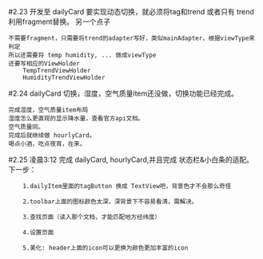 #2.23
    开发至 dailyCard
    要实现动态切换，就必须将tag和trend 或者只有 trend 利用fragment替换。
    另一个点子

    不需要fragment，只需要将trend的adapter写好，类似mainAdapter，根据viewType来判定
    所以还需要将 temp humidity, ... 做成viewType
    还要写相应的ViewHolder
        TempTrendViewHolder
        HumidityTrendViewHolder


#2.24 dailyCard 切换，湿度，空气质量item还没做，切换功能已经完成。

    完成湿度，空气质量item布局
    湿度怎么更直观的显示降水量，查看官方api文档。
    空气质量同。
    完成后就继续做 hourlyCard。
    喝点小酒，吃点夜宵，在来。

#2.25 凌晨3:12 完成 dailyCard, hourlyCard,并且完成 状态栏&小白条的适配。
    下一步：

        1.dailyItem里面的tagButton 换成 TextView吧，背景色才不会那么奇怪
    
        2.toolbar上面的图标颜色太深，深背景下不容易看清，需解决。
        
        3.查找页面（读入那个文档，才能匹配地方经纬度）

        4.设置页面

        5.美化: header上面的icon可以更换为颜色更加丰富的icon